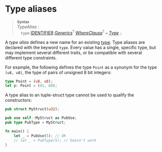 # Type aliases

> **<sup>Syntax</sup>**\
> _TypeAlias_ :\
> &nbsp;&nbsp; `type` [IDENTIFIER]&nbsp;[_Generics_]<sup>?</sup>
>              [_WhereClause_]<sup>?</sup> `=` [_Type_] `;`

A _type alias_ defines a new name for an existing [type]. Type aliases are
declared with the keyword `type`. Every value has a single, specific type, but
may implement several different traits, or be compatible with several different
type constraints.

[type]: ../types.md

For example, the following defines the type `Point` as a synonym for the type
`(u8, u8)`, the type of pairs of unsigned 8 bit integers:

```rust
type Point = (u8, u8);
let p: Point = (41, 68);
```

A type alias to an tuple-struct type cannot be used to qualify the constructors:

```rust
pub struct MyStruct(u32);

pub use self::MyStruct as PubUse;
pub type PubType = MyStruct;

fn main() {
    let _ = PubUse(5); // OK
    // let _ = PubType(5); // Doesn't work
}
```

[IDENTIFIER]: ../identifiers.md
[_Generics_]: generics.md
[_WhereClause_]: generics.md#where-clauses
[_Type_]: ../types.md#type-expressions
